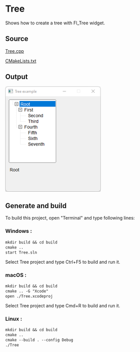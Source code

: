 # Tree

Shows how to create a tree with Fl_Tree widget.

## Source

[Tree.cpp](Tree.cpp)

[CMakeLists.txt](CMakeLists.txt)

## Output

![output](../../../docs/Pictures/Examples/Tree.png)

## Generate and build

To build this project, open "Terminal" and type following lines:

### Windows :

``` shell
mkdir build && cd build
cmake .. 
start Tree.sln
```

Select Tree project and type Ctrl+F5 to build and run it.

### macOS :

``` shell
mkdir build && cd build
cmake .. -G "Xcode"
open ./Tree.xcodeproj
```

Select Tree project and type Cmd+R to build and run it.

### Linux :

``` shell
mkdir build && cd build
cmake .. 
cmake --build . --config Debug
./Tree
```
